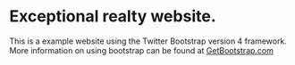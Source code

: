 # Exceptional realty website.
This is a example website using the Twitter Bootstrap version 4 framework. More information on using bootstrap can be found at
[GetBootstrap.com](http://getbootstrap.com)
